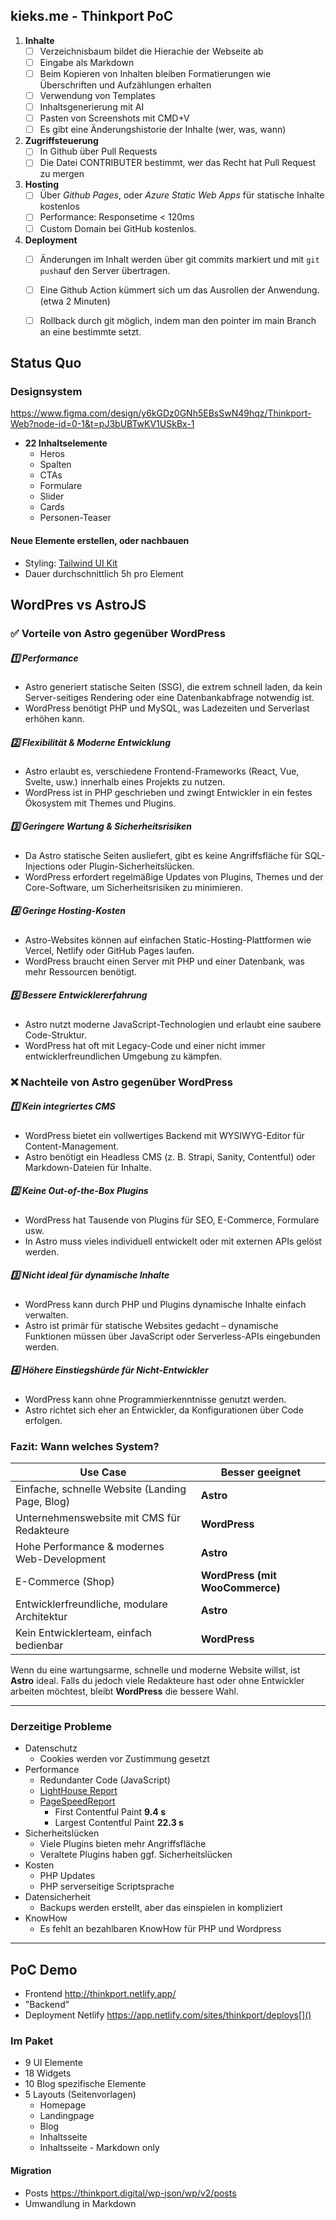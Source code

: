 ## kieks.me - Thinkport PoC

1. **Inhalte**
	- [ ] Verzeichnisbaum bildet die Hierachie der Webseite ab
	- [ ] Eingabe als Markdown
	- [ ] Beim Kopieren von Inhalten bleiben Formatierungen wie Überschriften und Aufzählungen erhalten
	- [ ] Verwendung von Templates
	- [ ] Inhaltsgenerierung mit AI
	- [ ] Pasten von Screenshots mit CMD+V
	- [ ] Es gibt eine Änderungshistorie der Inhalte (wer, was, wann)
2. **Zugriffsteuerung**
	- [ ] In Github über Pull Requests
	- [ ] Die Datei CONTRIBUTER bestimmt, wer das Recht hat Pull Request zu mergen
3. **Hosting**
	- [ ] Über *Github Pages*, oder *Azure Static Web Apps* für statische Inhalte kostenlos
	- [ ] Performance: Responsetime < 120ms
	- [ ] Custom Domain bei GitHub kostenlos.
4. **Deployment**
	- [ ] Änderungen im Inhalt werden über git commits markiert und mit `git push`auf den Server übertragen.
	- [ ] Eine Github Action kümmert sich um das Ausrollen der Anwendung. (etwa 2 Minuten)
	- [ ] Rollback durch git möglich, indem man den pointer im main Branch an eine bestimmte setzt.



## Status Quo

### Designsystem

https://www.figma.com/design/y6kGDz0GNh5EBsSwN49hqz/Thinkport-Web?node-id=0-1&t=pJ3bUBTwKV1USkBx-1

- **22 Inhaltselemente**
	- Heros
	- Spalten
	- CTAs
	- Formulare
	- Slider
	- Cards
	- Personen-Teaser

#### Neue Elemente erstellen, oder nachbauen
- Styling: [Tailwind UI Kit](https://tailwindui.com/components/preview)
- Dauer durchschnittlich 5h pro Element


## WordPres vs AstroJS

### ✅ Vorteile von Astro gegenüber WordPress

##### 1️⃣ Performance

- Astro generiert statische Seiten (SSG), die extrem schnell laden, da kein Server-seitiges Rendering oder eine Datenbankabfrage notwendig ist.
- WordPress benötigt PHP und MySQL, was Ladezeiten und Serverlast erhöhen kann.

##### 2️⃣ Flexibilität & Moderne Entwicklung

- Astro erlaubt es, verschiedene Frontend-Frameworks (React, Vue, Svelte, usw.) innerhalb eines Projekts zu nutzen.
- WordPress ist in PHP geschrieben und zwingt Entwickler in ein festes Ökosystem mit Themes und Plugins.
##### 3️⃣ Geringere Wartung & Sicherheitsrisiken

- Da Astro statische Seiten ausliefert, gibt es keine Angriffsfläche für SQL-Injections oder Plugin-Sicherheitslücken.
- WordPress erfordert regelmäßige Updates von Plugins, Themes und der Core-Software, um Sicherheitsrisiken zu minimieren.

##### 4️⃣ Geringe Hosting-Kosten

- Astro-Websites können auf einfachen Static-Hosting-Plattformen wie Vercel, Netlify oder GitHub Pages laufen.
- WordPress braucht einen Server mit PHP und einer Datenbank, was mehr Ressourcen benötigt.

##### 5️⃣ Bessere Entwicklererfahrung

- Astro nutzt moderne JavaScript-Technologien und erlaubt eine saubere Code-Struktur.
- WordPress hat oft mit Legacy-Code und einer nicht immer entwicklerfreundlichen Umgebung zu kämpfen.

### ❌ Nachteile von Astro gegenüber WordPress
  
##### 1️⃣ Kein integriertes CMS

- WordPress bietet ein vollwertiges Backend mit WYSIWYG-Editor für Content-Management.
- Astro benötigt ein Headless CMS (z. B. Strapi, Sanity, Contentful) oder Markdown-Dateien für Inhalte.

##### 2️⃣ Keine Out-of-the-Box Plugins

- WordPress hat Tausende von Plugins für SEO, E-Commerce, Formulare usw.
- In Astro muss vieles individuell entwickelt oder mit externen APIs gelöst werden.

##### 3️⃣ Nicht ideal für dynamische Inhalte

- WordPress kann durch PHP und Plugins dynamische Inhalte einfach verwalten.
- Astro ist primär für statische Websites gedacht – dynamische Funktionen müssen über JavaScript oder Serverless-APIs eingebunden werden.

##### 4️⃣ Höhere Einstiegshürde für Nicht-Entwickler

- WordPress kann ohne Programmierkenntnisse genutzt werden.
- Astro richtet sich eher an Entwickler, da Konfigurationen über Code erfolgen.

### Fazit: Wann welches System?

| **Use Case**                                    | **Besser geeignet**             |
| ----------------------------------------------- | ------------------------------- |
| Einfache, schnelle Website (Landing Page, Blog) | **Astro**                       |
| Unternehmenswebsite mit CMS für Redakteure      | **WordPress**                   |
| Hohe Performance & modernes Web-Development     | **Astro**                       |
| E-Commerce (Shop)                               | **WordPress (mit WooCommerce)** |
| Entwicklerfreundliche, modulare Architektur     | **Astro**                       |
| Kein Entwicklerteam, einfach bedienbar          | **WordPress**                   |

Wenn du eine wartungsarme, schnelle und moderne Website willst, ist **Astro** ideal. Falls du jedoch viele Redakteure hast oder ohne Entwickler arbeiten möchtest, bleibt **WordPress** die bessere Wahl.

---

### Derzeitige Probleme

- Datenschutz
	- Cookies werden vor Zustimmung gesetzt
- Performance
	- Redundanter Code (JavaScript)
	- [LightHouse Report](https://www.webpagetest.org/result/250210_AiDcB3_4XT/)
	- [PageSpeedReport ](https://pagespeed.web.dev/analysis/https-thinkport-digital/fiu34w7d1f?form_factor=mobile)
		- First Contentful Paint **9.4 s**
		- Largest Contentful Paint **22.3 s**
- Sicherheitslücken
	- Viele Plugins bieten mehr Angriffsfläche
	- Veraltete Plugins haben ggf. Sicherheitslücken
- Kosten
	- PHP Updates
	- PHP serverseitige Scriptsprache
- Datensicherheit
	- Backups werden erstellt, aber das einspielen in kompliziert
- KnowHow
	- Es fehlt an bezahlbaren KnowHow für PHP und Wordpress


---

## PoC Demo

- Frontend http://thinkport.netlify.app/
- "Backend"
- Deployment Netlify https://app.netlify.com/sites/thinkport/deploys[]()

### Im Paket

- 9 UI Elemente
- 18 Widgets
- 10 Blog spezifische Elemente
- 5 Layouts (Seitenvorlagen)
	- Homepage
	- Landingpage
	- Blog
	- Inhaltsseite
	- Inhaltsseite - Markdown only

#### Migration

- Posts https://thinkport.digital/wp-json/wp/v2/posts
- Umwandlung in Markdown